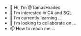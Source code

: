 - 👋 Hi, I’m @TomasHradec
- 👀 I’m interested in C# and SQL
- 🌱 I’m currently learning ...
- 💞️ I’m looking to collaborate on ...
- 📫 How to reach me ...

<!---
TomasHradec/TomasHradec is a ✨ special ✨ repository because its `README.md` (this file) appears on your GitHub profile.
You can click the Preview link to take a look at your changes.
--->
